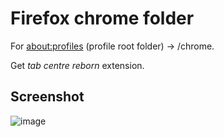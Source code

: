 # Firefox chrome folder

For [about:profiles](about:profiles) (profile root folder) -> /chrome.

Get _tab centre reborn_ extension.


## Screenshot
![image](https://user-images.githubusercontent.com/59585282/110258245-89968900-7f99-11eb-9296-1294f5e71f43.png)
